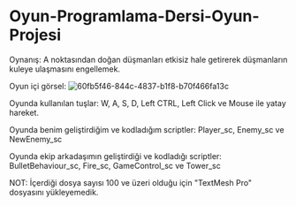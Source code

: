 # Oyun-Programlama-Dersi-Oyun-Projesi

Oynanış: A noktasından doğan düşmanları etkisiz hale getirerek düşmanların kuleye ulaşmasını engellemek.

Oyun içi görsel: ![60fb5f46-844c-4837-b1f8-b70f466fa13c](https://user-images.githubusercontent.com/56428335/204647819-881ac50a-c342-4e17-b240-b4d18840124c.jpg)

Oyunda kullanılan tuşlar: W, A, S, D, Left CTRL, Left Click ve Mouse ile yatay hareket.

Oyunda benim geliştirdiğim ve kodladığım scriptler: Player_sc, Enemy_sc ve NewEnemy_sc

Oyunda ekip arkadaşımın geliştirdiği ve kodladığı scriptler: BulletBehaviour_sc, Fire_sc, GameControl_sc ve Tower_sc


NOT: İçerdiği dosya sayısı 100 ve üzeri olduğu için "TextMesh Pro" dosyasını yükleyemedik.
